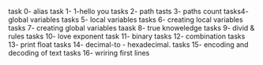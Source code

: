 task 0- alias
task 1- 1-hello you
tasks 2- path
tasts 3- paths count
tasks4- global variables
tasks 5- local variables
tasks 6- creating local variables
tasks 7- creating global variables
taask 8- true knoweledge
tasks 9- divid & rules
tasks 10- love exponent
task 11- binary 
tasks 12- combination
tasks 13- print float
tasks 14- decimal-to - hexadecimal.
tasks 15- encoding and decoding of text
tasks 16- wriring first lines
